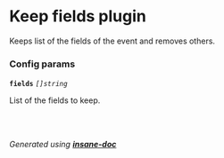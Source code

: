 # Keep fields plugin
Keeps list of the fields of the event and removes others.

### Config params
**`fields`** *`[]string`* 

List of the fields to keep.

<br>


<br>*Generated using [__insane-doc__](https://github.com/vitkovskii/insane-doc)*